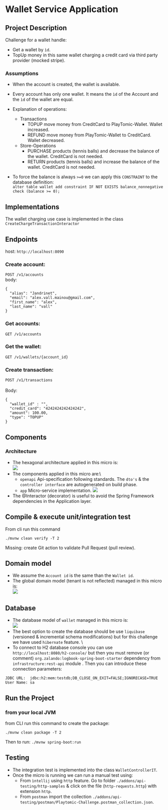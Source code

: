 # Wallet Service Application

## Project Description
Challenge for a wallet handle:
- Get a wallet by `ìd`.
- TopUp money in this same wallet charging a credit card via third party provider (mocked stripe).

### Assumptions
- When the account is created, the wallet is available.
- Every account has only one wallet. It means the `ìd` of the Account and the `ìd` of the wallet are equal.
- Explanation of operations:
  - Transactions
    - TOPUP move money from CreditCard to PlayTomic-Wallet. Wallet increased.
    - REFUND move money from PlayTomic-Wallet to CreditCard. Wallet decreased.
  - Store-Operations
    - PURCHASE products (tennis balls) and decrease the balance of the wallet. CreditCard is not needed.
    - RETURN products (tennis balls) and increase the balance of the wallet. CreditCard is not needed.

- To force the balance is always `>=0` we can apply this `CONSTRAINT` to the database definition: \
`alter table wallet add constraint IF NOT EXISTS balance_nonnegative check (balance >= 0);`


## Implementations
The wallet charging use case is implemented in the class `CreateChargeTransactionInteractor`

## Endpoints
host: `http://localhost:8090`

### Create account:
`POST /v1/accounts`\
body:
```
{
  "alias": "Jandrinet",
  "email": "alex.vall.mainou@gmail.com",
  "first_name": "alex",
  "last_name": "vall"
}
```
### Get accounts:
`GET /v1/accounts`

### Get the wallet:
`GET /v1/wallets/{account_id}`

### Create transaction:
`POST /v1/transactions`\
\
Body:
```
{
  "wallet_id" : "",
  "credit_card": "4242424242424242",
  "amount": 100.00,
  "type": "TOPUP"
}
```

## Components
### Architecture
- The hexagonal architecture applied in this micro is:\
  ![](addons/docs/uml/architecture/hexagonal.png)
- The components applied in this micro are:\
  - `openapi` Api-specification following standards. The `dto's` & the `controller interface` are autogenerated on build phase.
  - `app` Micro-service implementation.
    ![](addons/docs/uml/architecture/architecture.svg)
- The @Interactor (decorator) is useful to avoid the Spring Framework dependencies in the Application layer.

## Compile & execute unit/integration test
From cli run this command
````
./mvnw clean verify -T 2
````
Missing: create Git action to validate Pull Request (pull review).

## Domain model
- We assume the `Account id` is the same than the `Wallet id`.
- The global domain model (tenant is not reflected) managed in this micro is:\
  ![](addons/docs/uml/domain-models/domain.svg)


## Database
- The database model of `wallet` managed in this micro is:\
  ![](addons/docs/uml/database/database.svg)
- The best option to create the database should be use `liquibase` (versioned & incremental schema modifications) but for this challenge we have used `hibernate` feature. \
- To connect to H2 database console you can use `http://localhost:8080/h2-console/` but then you must remove (or comment) `org.zalando:logbook-spring-boot-starter` dependency from `infrastructure:rest-api` module .
Then you can introduce these connection parameters:
````
JDBC URL:  jdbc:h2:mem:testdb;DB_CLOSE_ON_EXIT=FALSE;IGNORECASE=TRUE
User Name: sa
````


## Run the Project
### from your local JVM
from CLI run this command to create the package:
````
./mvnw clean package -T 2
````  

Then to run:
````./mvnw spring-boot:run````

## Testing
- The integration test is implemented into the class `WalletControllerIT`.
- Once the micro is running we can run a manual test using:
  - From `ìntellij` using `http` feature. Go to folder `./addons/api-testing/http-samples` & click on the file (`http-requests.http`) with extension `http`.
  - From `postman` import the collection `./addons/api-testing/postman/Playtomic-Challenge.postman_collection.json`. 